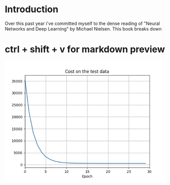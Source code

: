 # Introduction

Over this past year i've committed myself to the dense reading of "Neural Networks and Deep Learning" by Michael Nielsen. This book breaks down




# ctrl + shift + v for markdown preview
![](img/cost_on_test_data.png)